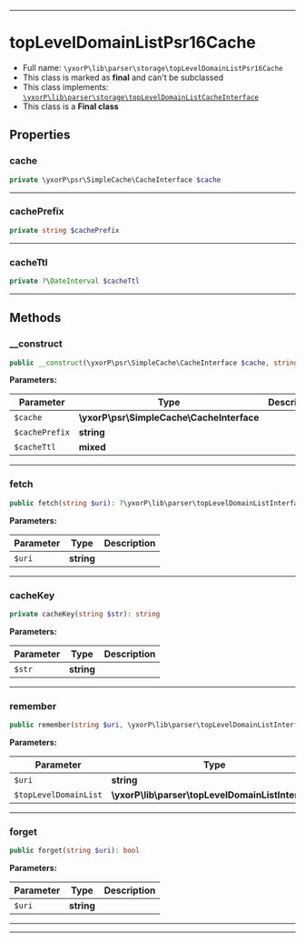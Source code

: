 ***

# topLevelDomainListPsr16Cache





* Full name: `\yxorP\lib\parser\storage\topLevelDomainListPsr16Cache`
* This class is marked as **final** and can't be subclassed
* This class implements:
[`\yxorP\lib\parser\storage\topLevelDomainListCacheInterface`](./topLevelDomainListCacheInterface.md)
* This class is a **Final class**



## Properties


### cache



```php
private \yxorP\psr\SimpleCache\CacheInterface $cache
```






***

### cachePrefix



```php
private string $cachePrefix
```






***

### cacheTtl



```php
private ?\DateInterval $cacheTtl
```






***

## Methods


### __construct



```php
public __construct(\yxorP\psr\SimpleCache\CacheInterface $cache, string $cachePrefix = &#039;&#039;, mixed $cacheTtl = null): mixed
```








**Parameters:**

| Parameter | Type | Description |
|-----------|------|-------------|
| `$cache` | **\yxorP\psr\SimpleCache\CacheInterface** |  |
| `$cachePrefix` | **string** |  |
| `$cacheTtl` | **mixed** |  |




***

### fetch



```php
public fetch(string $uri): ?\yxorP\lib\parser\topLevelDomainListInterface
```








**Parameters:**

| Parameter | Type | Description |
|-----------|------|-------------|
| `$uri` | **string** |  |




***

### cacheKey



```php
private cacheKey(string $str): string
```








**Parameters:**

| Parameter | Type | Description |
|-----------|------|-------------|
| `$str` | **string** |  |




***

### remember



```php
public remember(string $uri, \yxorP\lib\parser\topLevelDomainListInterface $topLevelDomainList): bool
```








**Parameters:**

| Parameter | Type | Description |
|-----------|------|-------------|
| `$uri` | **string** |  |
| `$topLevelDomainList` | **\yxorP\lib\parser\topLevelDomainListInterface** |  |




***

### forget



```php
public forget(string $uri): bool
```








**Parameters:**

| Parameter | Type | Description |
|-----------|------|-------------|
| `$uri` | **string** |  |




***


***

